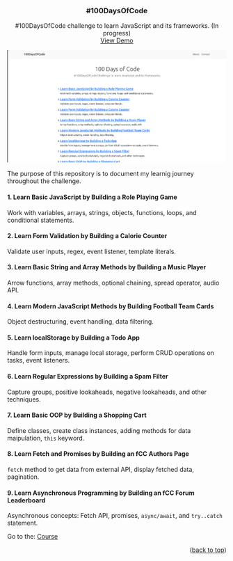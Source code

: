 <!-- Simple back to top -->
<a name="readme-top"></a>

<br />
<div align="center">
  <h3 align="center">#100DaysOfCode</h3>
  <p align="center">
    #100DaysOfCode challenge to learn JavaScript and its frameworks. (In progress)
    <br />
    <a href="https://balewgize.github.io/100DaysOfCode/">View Demo</a>
  </p>
</div>

<!-- Use relative path to reference images you want to use in the README -->
[![Screenshot](images/home-page.png?raw=true "100DaysOfCode")](https://balewgize.github.io/100DaysOfCode/)


The purpose of this repository is to document my learnig journey throughout the challenge.


#### 1. Learn Basic JavaScript by Building a Role Playing Game

Work with variables, arrays, strings, objects, functions, loops, and conditional statements.

#### 2. Learn Form Validation by Building a Calorie Counter

Validate user inputs, regex, event listener, template literals.

#### 3. Learn Basic String and Array Methods by Building a Music Player

Arrow functions, array methods, optional chaining, spread operator, audio API.

#### 4. Learn Modern JavaScript Methods by Building Football Team Cards

Object destructuring, event handling, data filtering.

#### 5. Learn localStorage by Building a Todo App

Handle form inputs, manage local storage, perform CRUD operations on tasks, event listeners.

#### 6. Learn Regular Expressions by Building a Spam Filter

Capture groups, positive lookaheads, negative lookaheads, and other techniques.

#### 7. Learn Basic OOP by Building a Shopping Cart

Define classes, create class instances, adding methods for data maipulation, `this` keyword.

#### 8. Learn Fetch and Promises by Building an fCC Authors Page

`fetch` method to get data from external API, display fetched data, pagination.

#### 9. Learn Asynchronous Programming by Building an fCC Forum Leaderboard

Asynchronous concepts: Fetch API, promises, `async/await`, and `try..catch` statement.


Go to the: <a href="https://www.freecodecamp.org/learn/javascript-algorithms-and-data-structures-v8/">Course</a>

<p align="right">(<a href="#readme-top">back to top</a>)</p>
